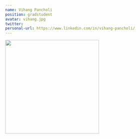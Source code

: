 ```yaml
---
name: Vihang Pancholi
position: gradstudent
avatar: vihang.jpg
twitter: 
personal-url: https://www.linkedin.com/in/vihang-pancholi/
---
```


<img width="300" src="{{site.baseurl}}/images/people/{{page.avatar}}" data-action="zoom">
